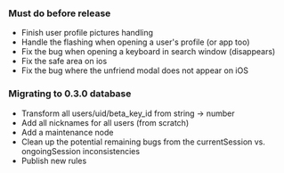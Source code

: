 ### Must do before release

- Finish user profile pictures handling
- Handle the flashing when opening a user's profile (or app too)
- Fix the bug when opening a keyboard in search window (disappears)
- Fix the safe area on ios
- Fix the bug where the unfriend modal does not appear on iOS

### Migrating to 0.3.0 database

- Transform all users/uid/beta_key_id from string -> number
- Add all nicknames for all users (from scratch)
- Add a maintenance node
- Clean up the potential remaining bugs from the currentSession vs. ongoingSession inconsistencies
- Publish new rules